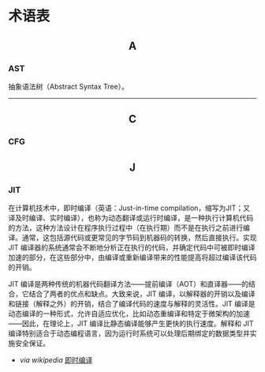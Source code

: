 # 术语表

## <center>A</center>

### AST

抽象语法树（Abstract Syntax Tree）。

---

## <center>C</center>

### CFG

## <center>J</center>

### JIT

在计算机技术中，即时编译（英语：Just-in-time compilation，缩写为JIT；又译及时编译、实时编译），也称为动态翻译或运行时编译，是一种执行计算机代码的方法，这种方法设计在程序执行过程中（在执行期）而不是在执行之前进行编译。通常，这包括源代码或更常见的字节码到机器码的转换，然后直接执行。实现 JIT 编译器的系统通常会不断地分析正在执行的代码，并确定代码中可被即时编译加速的部分，在这些部分中，由编译或重新编译带来的性能提高将超过编译该代码的开销。

JIT 编译是两种传统的机器代码翻译方法——提前编译（AOT）和直译器——的结合，它结合了两者的优点和缺点。大致来说，JIT 编译，以解释器的开销以及编译和链接（解释之外）的开销，结合了编译代码的速度与解释的灵活性。JIT 编译是动态编译的一种形式，允许自适应优化，比如动态重编译和特定于微架构的加速——因此，在理论上，JIT 编译比静态编译能够产生更快的执行速度。解释和 JIT 编译特别适合于动态编程语言，因为运行时系统可以处理后期绑定的数据类型并实施安全保证。

- _via wikipedia_ [即时编译](https://zh.wikipedia.org/zh-hans/%E5%8D%B3%E6%99%82%E7%B7%A8%E8%AD%AF)
